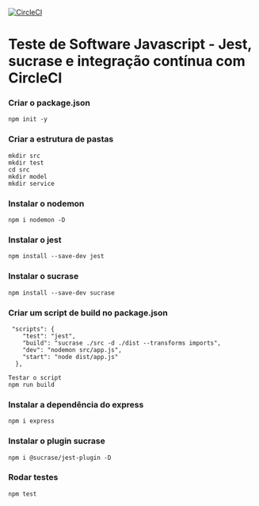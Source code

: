 [![CircleCI](https://circleci.com/gh/circleci/circleci-docs.svg?style=svg)](https://circleci.com/gh/circleci/circleci-docs)
# Teste de Software Javascript - Jest, sucrase e integração contínua com CircleCI

### Criar o package.json
```
npm init -y
```

### Criar a estrutura de pastas
```
mkdir src
mkdir test
cd src
mkdir model
mkdir service
```

### Instalar o nodemon
```
npm i nodemon -D
```

### Instalar o jest
```
npm install --save-dev jest
```

### Instalar o sucrase
```
npm install --save-dev sucrase
```

### Criar um script de build no package.json
```
 "scripts": {
    "test": "jest",
    "build": "sucrase ./src -d ./dist --transforms imports",
    "dev": "nodemon src/app.js",
    "start": "node dist/app.js"
  },

Testar o script
npm run build
```

### Instalar a dependência do express
```
npm i express
```

### Instalar o plugin sucrase
```
npm i @sucrase/jest-plugin -D
```

### Rodar testes
```
npm test
```
